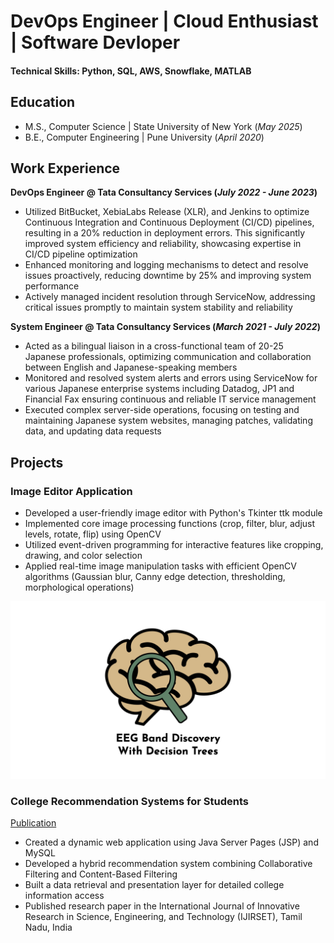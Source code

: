 # DevOps Engineer | Cloud Enthusiast | Software Devloper 

#### Technical Skills: Python, SQL, AWS, Snowflake, MATLAB

## Education
- M.S., Computer Science | State University of New York  (_May 2025_)								       					        		
- B.E., Computer Engineering | Pune University (_April 2020_)

## Work Experience
**DevOps Engineer @ Tata Consultancy Services (_July 2022 - June 2023_)**
- Utilized BitBucket, XebiaLabs Release (XLR), and Jenkins to optimize Continuous Integration and Continuous 
Deployment (CI/CD) pipelines, resulting in a 20% reduction in deployment errors. This significantly improved system 
efficiency and reliability, showcasing expertise in CI/CD pipeline optimization
- Enhanced monitoring and logging mechanisms to detect and resolve issues proactively, reducing downtime by 25% and 
improving system performance
- Actively managed incident resolution through ServiceNow, addressing critical issues promptly to maintain system stability and reliability

**System Engineer @ Tata Consultancy Services (_March 2021 - July 2022_)**
- Acted as a bilingual liaison in a cross-functional team of 20-25 Japanese professionals, optimizing communication and 
collaboration between English and Japanese-speaking members
- Monitored and resolved system alerts and errors using ServiceNow for various Japanese enterprise systems including Datadog, 
JP1 and Financial Fax ensuring continuous and reliable IT service management
- Executed complex server-side operations, focusing on testing and maintaining Japanese system websites, managing patches, 
validating data, and updating data requests

## Projects
### Image Editor Application

- Developed a user-friendly image editor with Python's Tkinter ttk module
- Implemented core image processing functions (crop, filter, blur, adjust levels, rotate, flip) using OpenCV
- Utilized event-driven programming for interactive features like cropping, drawing, and color selection
- Applied real-time image manipulation tasks with efficient OpenCV algorithms (Gaussian blur, Canny edge detection, 
thresholding, morphological operations)

![EEG Band Discovery](/assets/img/eeg_band_discovery.jpeg)

### College Recommendation Systems for Students
[Publication](https://www.ijirset.com/volume-9-issue-8.html)

- Created a dynamic web application using Java Server Pages (JSP) and MySQL
- Developed a hybrid recommendation system combining Collaborative Filtering and Content-Based Filtering
- Built a data retrieval and presentation layer for detailed college information access
- Published research paper in the International Journal of Innovative Research in Science, Engineering, and Technology 
(IJIRSET), Tamil Nadu, India 